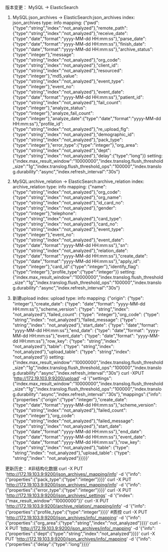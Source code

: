 版本变更：
    MySQL -> ElasticSearch
1. MySQL:json_archives -> ElasticSearch:json_archives
    index: json_archives
    type: info 
    mapping: {"pwd":{"type":"string","index":"not_analyzed"},"remote_path":{"type":"string","index":"not_analyzed"},"receive_date":{"type":"date","format":"yyyy-MM-dd HH:mm:ss"},"parse_date":{"type":"date","format":"yyyy-MM-dd HH:mm:ss"},"finish_date":{"type":"date","format":"yyyy-MM-dd HH:mm:ss"},"archive_status":{"type":"integer"},"message":{"type":"string","index":"not_analyzed"},"org_code":{"type":"string","index":"not_analyzed"},"client_id":{"type":"string","index":"not_analyzed"},"resourced":{"type":"integer"},"md5_value":{"type":"string","index":"not_analyzed"},"event_type":{"type":"integer"},"event_no":{"type":"string","index":"not_analyzed"},"event_date":{"type":"date","format":"yyyy-MM-dd HH:mm:ss"},"patient_id":{"type":"string","index":"not_analyzed"},"fail_count":{"type":"integer"},"analyze_status":{"type":"integer"},"analyze_fail_count":{"type":"integer"},"analyze_date":{"type":"date","format":"yyyy-MM-dd HH:mm:ss"},"profile_id":{"type":"string","index":"not_analyzed"},"re_upload_flg":{"type":"string","index":"not_analyzed"},"demographic_id":{"type":"string","index":"not_analyzed"},"pack_type":{"type":"integer"},"error_type":{"type":"integer"},"org_area":{"type":"string","index":"not_analyzed"},"dept":{"type":"string","index":"not_analyzed"},"delay":{"type":"long"}}
    setting: {"index.max_result_window":"10000000","index.translog.flush_threshold_size":"1g","index.translog.flush_threshold_ops":"100000","index.translog.durability":"async","index.refresh_interval":"30s"}
    
2. MySQL:archive_relation -> ElasticSearch:archive_relation
	index: archive_relation
	type: info
    mapping: {"name":{"type":"string","index":"not_analyzed"},"org_code":{"type":"string","index":"not_analyzed"},"org_name":{"type":"string","index":"not_analyzed"},"id_card_no":{"type":"string","index":"not_analyzed"},"gender":{"type":"integer"},"telephone":{"type":"string","index":"not_analyzed"},"card_type":{"type":"string","index":"not_analyzed"},"card_no":{"type":"string","index":"not_analyzed"},"event_type":{"type":"integer"},"event_no":{"type":"string","index":"not_analyzed"},"event_date":{"type":"date","format":"yyyy-MM-dd HH:mm:ss"},"sn":{"type":"string","index":"not_analyzed"},"relation_date":{"type":"date","format":"yyyy-MM-dd HH:mm:ss"},"create_date":{"type":"date","format":"yyyy-MM-dd HH:mm:ss"},"apply_id":{"type":"integer"},"card_id":{"type":"integer"},"identify_flag":{"type":"integer"},"profile_type":{"type":"integer"}}
	setting: {"index.max_result_window":"10000000","index.translog.flush_threshold_size":"1g","index.translog.flush_threshold_ops":"100000","index.translog.durability":"async","index.refresh_interval":"30s"}
	
3. 新建upload
    index: upload
	type: info
    mapping: {"origin": {"type": "integer"},"create_date": {"type": "date","format": "yyyy-MM-dd HH:mm:ss"},"scheme_version": {"type": "string","index": "not_analyzed"},"failed_count": {"type": "integer"},"org_code": {"type": "string","index": "not_analyzed"},"failed_message": {"type": "string","index": "not_analyzed"},"start_date": {"type": "date","format": "yyyy-MM-dd HH:mm:ss"},"end_date": {"type": "date","format": "yyyy-MM-dd HH:mm:ss"},"event_date": {"type": "date","format": "yyyy-MM-dd HH:mm:ss"},"row_key": {"type": "string","index": "not_analyzed"},"table": {"type": "string","index": "not_analyzed"},"upload_table": {"type": "string","index": "not_analyzed"}}
	setting: {"index.max_result_window":"10000000","index.translog.flush_threshold_size":"1g","index.translog.flush_threshold_ops":"100000","index.translog.durability":"async","index.refresh_interval":"30s"}
    curl -XPUT 'http://172.19.103.9:9200/upload' -d '{"settings":{"index.max_result_window":"10000000","index.translog.flush_threshold_size":"1g","index.translog.flush_threshold_ops":"100000","index.translog.durability":"async","index.refresh_interval":"30s"},"mappings":{"info":{"properties":{"origin":{"type":"integer"},"create_date":{"type":"date","format":"yyyy-MM-dd HH:mm:ss"},"scheme_version":{"type":"string","index":"not_analyzed"},"failed_count":{"type":"integer"},"org_code":{"type":"string","index":"not_analyzed"},"failed_message":{"type":"string","index":"not_analyzed"},"start_date":{"type":"date","format":"yyyy-MM-dd HH:mm:ss"},"end_date":{"type":"date","format":"yyyy-MM-dd HH:mm:ss"},"event_date":{"type":"date","format":"yyyy-MM-dd HH:mm:ss"},"row_key":{"type":"string","index":"not_analyzed"},"table": {"type": "string","index": "not_analyzed"},"upload_table": {"type": "string","index": "not_analyzed"}}}}}'
	
更新历史：
    #非结构化数据
    curl -X PUT 'http://172.19.103.9:9200/json_archives/_mapping/info' -d '{"info":{"properties":{"pack_type":{"type":"integer"}}}}'
	curl -X PUT 'http://172.19.103.9:9200/json_archives/_mapping/info' -d '{"info":{"properties":{"error_type":{"type":"integer"}}}}'
	curl -X PUT 'http://172.19.103.9:9200/json_archives/_settings' -d '{"index":{"max_result_window":"10000000"}}'
	curl -X PUT 'http://172.19.103.9:9200/archive_relation/_mapping/info' -d '{"info":{"properties":{"profile_type":{"type":"integer"}}}}'
	#质控
	curl -X PUT 'http://172.19.103.9:9200/json_archives/info/_mapping' -d '{"info":{"properties":{"org_area":{"type":"string","index":"not_analyzed"}}}}'
	curl -X PUT 'http://172.19.103.9:9200/json_archives/info/_mapping' -d '{"info":{"properties":{"dept":{"type":"string","index":"not_analyzed"}}}}'
	curl -X PUT 'http://172.19.103.9:9200/json_archives/info/_mapping' -d '{"info":{"properties":{"delay":{"type":"long"}}}}'
	
	
	
	